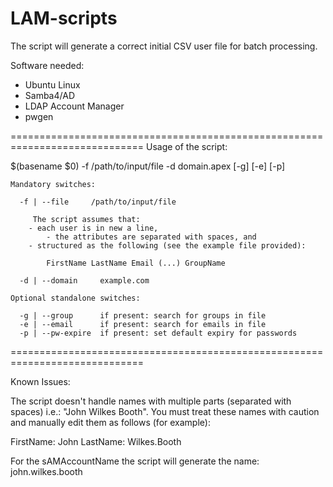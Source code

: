 # LAM-scripts
The script will generate a correct initial CSV user file for batch processing.

Software needed:
- Ubuntu Linux
- Samba4/AD
- LDAP Account Manager
- pwgen

=============================================================================
Usage of the script:

  $(basename $0) -f /path/to/input/file -d domain.apex [-g] [-e] [-p]

	Mandatory switches:

	  -f | --file     /path/to/input/file

	     The script assumes that:
		- each user is in new a line,
        	- the attributes are separated with spaces, and
		- structured as the following (see the example file provided):
		
		    FirstName LastName Email (...) GroupName

	  -d | --domain     example.com

	Optional standalone switches:

	  -g | --group      if present: search for groups in file
	  -e | --email 	    if present: search for emails in file
	  -p | --pw-expire  if present: set default expiry for passwords

=============================================================================

Known Issues:

The script doesn't handle names with multiple parts (separated with spaces) i.e.: "John Wilkes Booth". You must treat these names with caution and manually edit them as follows (for example): 

FirstName: John
LastName: Wilkes.Booth

For the sAMAccountName the script will generate the name: john.wilkes.booth

